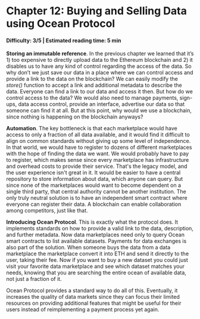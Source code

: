 # Chapter 12: Buying and Selling Data using Ocean Protocol
#### Difficulty: **3/5** \| Estimated reading time: **5 min**

<dialog character="jellyfish">Look how these marine creatures interact. Some stay still, some move around. They wander, they transact.</dialog>

**Storing an immutable reference**. In the previous chapter we learned that it’s 1) too expensive to directly upload data to the Ethereum blockchain and 2) it disables us to have any kind of control regarding the access of the data. So why don’t we just save our data in a place where we can control access and provide a link to the data on the blockchain?
We can easily modify the *store()* function to accept a link and additional metadata to describe the data. Everyone can find a link to our data and access it then. But how do we control access to the data? We would also need to manage payments, sign-ups, data access control, provide an interface, advertise our data so that someone can find it at all. But at this point, why would we use a blockchain, since nothing is happening on the blockchain anyways?

**Automation**. The key bottleneck is that each marketplace would  have access to only a fraction of all data available, and it would find it difficult to align on common standards without giving up some level of independence. In that world, we would have to register to dozens of different marketplaces with the hope of finding the data we want. We would probably have to pay to register, which makes sense since every marketplace has infrastructure and overhead costs to provide their service. That's the legacy model, and the user experience isn't great in it.
It would be easier to have a central repository to store information about data, which anyone can query. But since none of the marketplaces would want to become dependent on a single third party, that central authority cannot be another institution. The only truly neutral solution is to have an independent smart contract where everyone can register their data. A blockchain can enable collaboration among competitors, just like that.

**Introducing Ocean Protocol**. This is exactly what the protocol does. It implements standards on how to provide a valid link to the data, description, and further metadata. Now data marketplaces need only to query Ocean smart contracts to list available datasets. Payments for data exchanges is also part of the solution. When someone buys the data from a data marketplace the marketplace convert it into ETH and send it directly to the user, taking their fee. Now if you want to buy a new dataset you could just visit your favorite data marketplace and see which dataset matches your needs, knowing that you are searching the entire ocean of available data, not just a fraction of it. 

Ocean Protocol provides a standard way to do all of this. Eventually, it increases the quality of data markets since they can focus their limited resources on providing additional features that might be useful for their users instead of reimplementing a payment process yet again.
